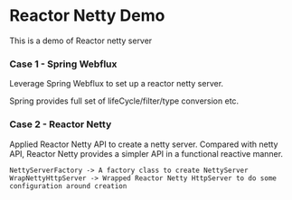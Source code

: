 # Reactor Netty Demo

This is a demo of Reactor netty server

### Case 1 - Spring Webflux

Leverage Spring Webflux to set up a reactor netty server. 

Spring provides full set of lifeCycle/filter/type conversion etc.


### Case 2 - Reactor Netty

Applied Reactor Netty API to create a netty server.
Compared with netty API, Reactor Netty provides a simpler API in a functional reactive manner.

```
NettyServerFactory -> A factory class to create NettyServer
WrapNettyHttpServer -> Wrapped Reactor Netty HttpServer to do some configuration around creation
```